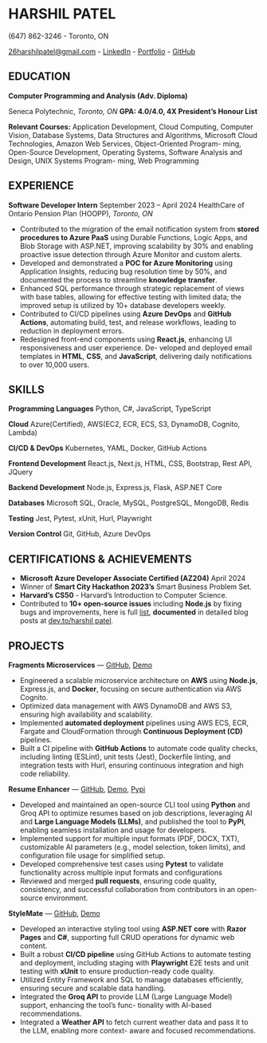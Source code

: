 # HARSHIL PATEL

(647) 862-3246 - Toronto, ON

[26harshilpatel@gmail.com](mailto:26harshilpatel@gmail.com) - [LinkedIn](https://www.linkedin.com/in/harshil-patel26/) - [Portfolio](https://iamharshilpatel.netlify.app/) - [GitHub](https://github.com/hpatel292-seneca)

## EDUCATION

**Computer Programming and Analysis (Adv. Diploma)**

Seneca Polytechnic, _Toronto, ON_ **GPA: 4.0/4.0, 4X President’s Honour List**

**Relevant Courses:** Application Development, Cloud Computing, Computer Vision, Database Systems, Data Structures and Algorithms, Microsoft Cloud Technologies, Amazon Web Services, Object-Oriented Program- ming, Open-Source Development, Operating Systems, Software Analysis and Design, UNIX Systems Program- ming, Web Programming

## EXPERIENCE

**Software Developer Intern** September 2023 – April 2024 HealthCare of Ontario Pension Plan (HOOPP), _Toronto, ON_

- Contributed to the migration of the email notification system from **stored procedures to Azure PaaS** using Durable Functions, Logic Apps, and Blob Storage with ASP.NET, improving scalability by 30% and enabling proactive issue detection through Azure Monitor and custom alerts.
- Developed and demonstrated a **POC for Azure Monitoring** using Application Insights, reducing bug resolution time by 50%, and documented the process to streamline **knowledge transfer**.
- Enhanced SQL performance through strategic replacement of views with base tables, allowing for effective testing with limited data; the improved setup is utilized by 10+ database developers weekly.
- Contributed to CI/CD pipelines using **Azure DevOps** and **GitHub Actions**, automating build, test, and release workflows, leading to reduction in deployment errors.
- Redesigned front-end components using **React.js**, enhancing UI responsiveness and user experience. De- veloped and deployed email templates in **HTML**, **CSS**, and **JavaScript**, delivering daily notifications to over 10,000 users.

## SKILLS

**Programming Languages** Python, C#, JavaScript, TypeScript

**Cloud** Azure(Certified), AWS(EC2, ECR, ECS, S3, DynamoDB, Cognito, Lambda)

**CI/CD & DevOps** Kubernetes, YAML, Docker, GitHub Actions

**Frontend Development** React.js, Next.js, HTML, CSS, Bootstrap, Rest API, JQuery

**Backend Development** Node.js, Express.js, Flask, ASP.NET Core

**Databases** Microsoft SQL, Oracle, MySQL, PostgreSQL, MongoDB, Redis

**Testing** Jest, Pytest, xUnit, Hurl, Playwright

**Version Control** Git, GitHub, Azure DevOps

## CERTIFICATIONS & ACHIEVEMENTS

- **Microsoft Azure Developer Associate Certified (AZ204)** April 2024
- Winner of **Smart City Hackathon 2023’s** Smart Business Problem Set.
- **Harvard’s CS50** \- Harvard’s Introduction to Computer Science.
- Contributed to **10+ open-source issues** including **Node.js** by fixing bugs and improvements, here is full [list](https://github.com/hpatel292-seneca#-open-source-contributions), **documented** in detailed blog posts at [dev.to/harshil patel](https://dev.to/harshil_patel).

## PROJECTS

**Fragments Microservices** — [GitHub](https://github.com/hpatel292-seneca/fragments-Microservices), [Demo](https://www.youtube.com/watch?v=VLnv6qNixxg)

- Engineered a scalable microservice architecture on **AWS** using **Node.js**, Express.js, and **Docker**, focusing on secure authentication via AWS Cognito.
- Optimized data management with AWS DynamoDB and AWS S3, ensuring high availability and scalability.
- Implemented **automated deployment** pipelines using AWS ECS, ECR, Fargate and CloudFormation through **Continuous Deployment (CD)** pipelines.
- Built a CI pipeline with **GitHub Actions** to automate code quality checks, including linting (ESLint), unit tests (Jest), Dockerfile linting, and integration tests with Hurl, ensuring continuous integration and high code reliability.

**Resume Enhancer** — [GitHub](https://github.com/hpatel292-seneca/ResumeEnhancer), [Demo](https://www.youtube.com/watch?v=W5IWO4vnTKA), [Pypi](https://pypi.org/project/resume-enhancer/)

- Developed and maintained an open-source CLI tool using **Python** and Groq API to optimize resumes based on job descriptions, leveraging AI and **Large Language Models (LLMs)**, and published the tool to **PyPI**, enabling seamless installation and usage for developers.
- Implemented support for multiple input formats (PDF, DOCX, TXT), customizable AI parameters (e.g., model selection, token limits), and configuration file usage for simplified setup.
- Developed comprehensive test cases using **Pytest** to validate functionality across multiple input formats and configurations
- Reviewed and merged **pull requests**, ensuring code quality, consistency, and successful collaboration from contributors in an open-source environment.

**StyleMate** — [GitHub](https://github.com/hpatel292-seneca/StyleMate), [Demo](https://www.youtube.com/watch?v=7gpc8KWD5GI)

- Developed an interactive styling tool using **ASP.NET core** with **Razor Pages** and **C#**, supporting full CRUD operations for dynamic web content.
- Built a robust **CI/CD pipeline** using GitHub Actions to automate testing and deployment, including staging with **Playwright** E2E tests and unit testing with **xUnit** to ensure production-ready code quality.
- Utilized Entity Framework and SQL to manage databases efficiently, ensuring secure and scalable data handling.
- Integrated the **Groq API** to provide LLM (Large Language Model) support, enhancing the tool’s func- tionality with AI-based recommendations.
- Integrated a **Weather API** to fetch current weather data and pass it to the LLM, enabling more context- aware and focused recommendations.
